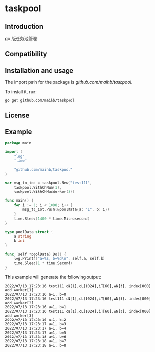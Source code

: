 # taskpool

Introduction
------------

go 版任务池管理

Compatibility
-------------



Installation and usage
----------------------

The import path for the package is *github.com/maihb/taskpool*.

To install it, run:

    go get github.com/maihb/taskpool


License
-------




Example
-------

```Go
package main

import (
	"log"
	"time"

	"github.com/maihb/taskpool"
)

var msg_to_iot = taskpool.New("test111",
	taskpool.WithChNum(1),
	taskpool.WithChMaxWorker(3))

func main() {
	for i := 0; i < 1000; i++ {
		msg_to_iot.Push(&poolData{a: "1", b: i})
	}
	time.Sleep(1400 * time.Microsecond)
}

type poolData struct {
	a string
	b int
}

func (self *poolData) Do() {
	log.Printf("a=%s, b=%d\n", self.a, self.b)
	time.Sleep(1 * time.Second)
}
```

This example will generate the following output:

```
2022/07/13 17:23:16 test111 cN[1],cL[1024],iT[60],wN[3]. index[000] add worker[1] 
2022/07/13 17:23:16 a=1, b=0
2022/07/13 17:23:16 test111 cN[1],cL[1024],iT[60],wN[3]. index[000] add worker[2] 
2022/07/13 17:23:16 a=1, b=1
2022/07/13 17:23:16 test111 cN[1],cL[1024],iT[60],wN[3]. index[000] add worker[3] 
2022/07/13 17:23:16 a=1, b=2
2022/07/13 17:23:17 a=1, b=3
2022/07/13 17:23:17 a=1, b=4
2022/07/13 17:23:17 a=1, b=5
2022/07/13 17:23:18 a=1, b=6
2022/07/13 17:23:18 a=1, b=7
2022/07/13 17:23:18 a=1, b=8
```
